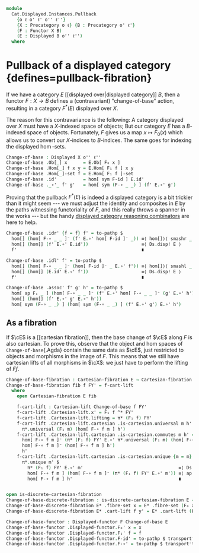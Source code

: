 <!--
```agda
open import Cat.Displayed.Cartesian
open import Cat.Displayed.Cartesian.Discrete
open import Cat.Displayed.Functor
open import Cat.Instances.Functor
open import Cat.Displayed.Base
open import Cat.Prelude

import Cat.Displayed.Reasoning as Dr
import Cat.Displayed.Solver as Ds
```
-->

```agda
module
  Cat.Displayed.Instances.Pullback
    {o ℓ o' ℓ' o'' ℓ''}
    {X : Precategory o ℓ} {B : Precategory o' ℓ'}
    (F : Functor X B)
    (E : Displayed B o'' ℓ'')
  where
```

# Pullback of a displayed category {defines=pullback-fibration}

If we have a category $E$ [[displayed over|displayed category]] $B$,
then a functor $F : X \to B$ defines a (contravariant) "change-of-base"
action, resulting in a category $F^*(E)$ displayed over $X$.

<!--
```agda
private
  module X = Precategory X
  module B = Precategory B
  module E = Displayed E

open Functor F
open Displayed
open Dr E
```
-->

The reason for this contravariance is the following: A category
displayed over $X$ must have a $X$-indexed space of objects; But our
category $E$ has a $B$-indexed space of objects. Fortunately, $F$ gives
us a map $x \mapsto F_0(x)$ which allows us to convert our $X$-indices
to $B$-indices. The same goes for indexing the displayed $\hom$-sets.

```agda
Change-of-base : Displayed X o'' ℓ''
Change-of-base .Ob[_] x      = E.Ob[ F₀ x ]
Change-of-base .Hom[_] f x y = E.Hom[ F₁ f ] x y
Change-of-base .Hom[_]-set f = E.Hom[ F₁ f ]-set
Change-of-base .id'          = hom[ sym F-id ] E.id'
Change-of-base ._∘'_ f' g'   = hom[ sym (F-∘ _ _) ] (f' E.∘' g')
```

Proving that the pullback $F^*(E)$ is indeed a displayed category is a
bit trickier than it might seem --- we must adjust the identity and
composites in $E$ by the paths witnessing functoriality of $F$, and this
really throws a spanner in the works --- but the handy [displayed
category reasoning combinators][dr] are here to help.

[dr]: Cat.Displayed.Reasoning.html

```agda
Change-of-base .idr' {f = f} f' = to-pathp $
  hom[] (hom[ F-∘ _ _ ]⁻ (f' E.∘' hom[ F-id ]⁻ _)) ≡⟨ hom[]⟩⟨ smashr _ _ ⟩
  hom[] (hom[] (f' E.∘' E.id'))                    ≡⟨ Ds.disp! E ⟩
  f'                                               ∎

Change-of-base .idl' f' = to-pathp $
  hom[] (hom[ F-∘ _ _ ]⁻ (hom[ F-id ]⁻ _ E.∘' f')) ≡⟨ hom[]⟩⟨ smashl _ _ ⟩
  hom[] (hom[] (E.id' E.∘' f'))                    ≡⟨ Ds.disp! E ⟩
  f'                                               ∎

Change-of-base .assoc' f' g' h' = to-pathp $
  hom[ ap F₁ _ ] (hom[ F-∘ _ _ ]⁻ (f' E.∘' hom[ F-∘ _ _ ]⁻ (g' E.∘' h')))   ≡⟨ hom[]⟩⟨ smashr _ _ ⟩
  hom[] (hom[] (f' E.∘' g' E.∘' h'))                                        ≡⟨ Ds.disp! E ⟩
  hom[ sym (F-∘ _ _) ] (hom[ sym (F-∘ _ _) ] (f' E.∘' g') E.∘' h')          ∎
```

## As a fibration

If $\cE$ is a [[cartesian fibration]], then the base change of $\cE$
along $F$ is also cartesian. To prove this, observe that the object and
hom spaces of `Change-of-base`{.Agda} contain the same data as $\cE$,
just restricted to objects and morphisms in the image of $F$. This means
that we still have cartesian lifts of all morphisms in $\cX$: we
just have to perform the lifting of $F f$.

```agda
Change-of-base-fibration : Cartesian-fibration E → Cartesian-fibration Change-of-base
Change-of-base-fibration fib f FY' = f-cart-lift
  where
    open Cartesian-fibration E fib

    f-cart-lift : Cartesian-lift Change-of-base f FY'
    f-cart-lift .Cartesian-lift.x' = F₁ f ^* FY'
    f-cart-lift .Cartesian-lift.lifting = π* (F₁ f) FY'
    f-cart-lift .Cartesian-lift.cartesian .is-cartesian.universal m h' =
      π*.universal (F₁ m) (hom[ F-∘ f m ] h')
    f-cart-lift .Cartesian-lift.cartesian .is-cartesian.commutes m h' =
      hom[ F-∘ f m ]⁻ (π* (F₁ f) FY' E.∘' π*.universal (F₁ m) (hom[ F-∘ f m ] h')) ≡⟨ ap hom[ F-∘ f m ]⁻ (π*.commutes _ _) ⟩
      hom[ F-∘ f m ]⁻ (hom[ F-∘ f m ] h')                                          ≡⟨ Ds.disp! E ⟩
      h'                                                                           ∎
    f-cart-lift .Cartesian-lift.cartesian .is-cartesian.unique {m = m} {h' = h'} m' p =
      π*.unique m' $
        π* (F₁ f) FY' E.∘' m'                                    ≡⟨ Ds.disp! E ⟩
        hom[ F-∘ f m ] (hom[ F-∘ f m ]⁻ (π* (F₁ f) FY' E.∘' m')) ≡⟨ ap hom[ F-∘ f m ] p ⟩
        hom[ F-∘ f m ] h'                                        ∎


open is-discrete-cartesian-fibration
Change-of-base-discrete-fibration : is-discrete-cartesian-fibration E → is-discrete-cartesian-fibration Change-of-base
Change-of-base-discrete-fibration E* .fibre-set x = E* .fibre-set (F₀ x)
Change-of-base-discrete-fibration E* .cart-lift f y' = E* .cart-lift (F₁ f) y'

Change-of-base-functor : Displayed-functor F Change-of-base E
Change-of-base-functor .Displayed-functor.F₀' x = x
Change-of-base-functor .Displayed-functor.F₁' f = f
Change-of-base-functor .Displayed-functor.F-id' = to-pathp $ transport⁻transport (λ i → E.Hom[ _ ] _ _) _
Change-of-base-functor .Displayed-functor.F-∘' = to-pathp $ transport⁻transport (λ i → E.Hom[ _ ] _ _) _
```
